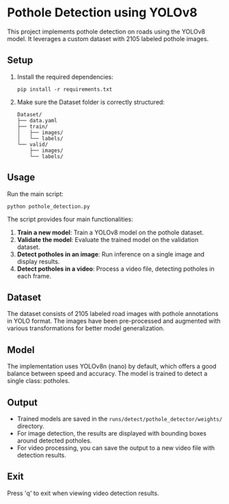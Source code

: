 # Pothole Detection using YOLOv8

This project implements pothole detection on roads using the YOLOv8 model. It leverages a custom dataset with 2105 labeled pothole images.

## Setup

1. Install the required dependencies:
   ```
   pip install -r requirements.txt
   ```

2. Make sure the Dataset folder is correctly structured:
   ```
   Dataset/
   ├── data.yaml
   ├── train/
   │   ├── images/
   │   └── labels/
   └── valid/
       ├── images/
       └── labels/
   ```

## Usage

Run the main script:
```
python pothole_detection.py
```

The script provides four main functionalities:

1. **Train a new model**: Train a YOLOv8 model on the pothole dataset.
2. **Validate the model**: Evaluate the trained model on the validation dataset.
3. **Detect potholes in an image**: Run inference on a single image and display results.
4. **Detect potholes in a video**: Process a video file, detecting potholes in each frame.

## Dataset

The dataset consists of 2105 labeled road images with pothole annotations in YOLO format. The images have been pre-processed and augmented with various transformations for better model generalization.

## Model

The implementation uses YOLOv8n (nano) by default, which offers a good balance between speed and accuracy. The model is trained to detect a single class: potholes.

## Output

- Trained models are saved in the `runs/detect/pothole_detector/weights/` directory.
- For image detection, the results are displayed with bounding boxes around detected potholes.
- For video processing, you can save the output to a new video file with detection results.

## Exit

Press 'q' to exit when viewing video detection results. 
